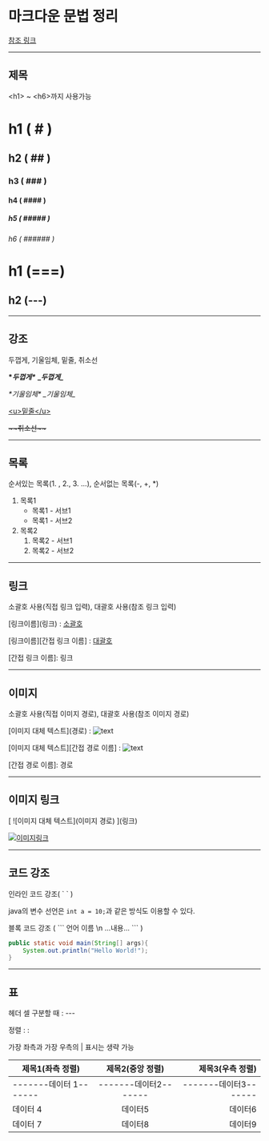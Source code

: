 # 마크다운 문법 정리
[참조 링크](https://heropy.blog/2017/09/30/markdown/)

---
## 제목
\<h1> ~ \<h6>까지 사용가능
# h1 ( # )
## h2 ( ## )
### h3 ( ### )
#### h4 ( #### )
##### h5 ( ##### )
###### h6 ( ###### )
h1 (===)
===
h2 (---)
---
---
## 강조
두껍게, 기울임체, 밑줄, 취소선

**\**두껍게\**** 
__\__두껍게\____

*\*기울임체\**
_\_기울임체\__

<u>\<u>밑줄\</u></u>

~~\~~취소선\~~~~

---


## 목록 
순서있는 목록(1. , 2., 3. ...), 순서없는 목록(-, +, *)

1. 목록1
    - 목록1 - 서브1
    - 목록1 - 서브2
2. 목록2
    1. 목록2 - 서브1
    2. 목록2 - 서브2
---


## 링크
소괄호 사용(직접 링크 입력), 대괄호 사용(참조 링크 입력)

\[링크이름\]\(링크\) : [소괄호](https://www.google.co.kr/)

\[링크이름\]\[간접 링크 이름\] : [대괄호][link]

\[간접 링크 이름\]: 링크

[link]: https://www.google.co.kr/

---

## 이미지
소괄호 사용(직접 이미지 경로), 대괄호 사용(참조 이미지 경로)

\[이미지 대체 텍스트\]\(경로\) : ![text](https://cdn.pixabay.com/photo/2014/05/20/21/25/bird-349035_1280.jpg)

\[이미지 대체 텍스트\]\[간접 경로 이름\] : ![text][image_link]

\[간접 경로 이름\]: 경로

[image_link]: https://cdn.pixabay.com/photo/2014/05/20/21/20/bird-349026_1280.jpg

---

## 이미지 링크
\[ ![이미지 대체 텍스트\]\(이미지 경로\) \]\(링크\)

[![이미지링크](https://cdn.pixabay.com/photo/2015/02/04/08/03/baby-623417_1280.jpg)](https://github.com/)

---

## 코드 강조
인라인 코드 강조( \` \` )

java의 변수 선언은 `int a = 10;`과 같은 방식도 이용할 수 있다.

블록 코드 강조 ( \``` 언어 이름 \n ...내용... \``` )

``` java
public static void main(String[] args){
    System.out.println("Hello World!");
}
```
---

## 표

헤더 셀 구분할 때 : ---

정렬 : :

가장 좌측과 가장 우측의 | 표시는 생략 가능

| 제목1(좌측 정렬) | 제목2(중앙 정렬) | 제목3(우측 정렬) |
|---|:---:|---:|
|-------데이터 1-------|-------데이터2-------|-------데이터3-------|
|데이터 4|데이터5|데이터6|
|데이터 7|데이터8|데이터9|

